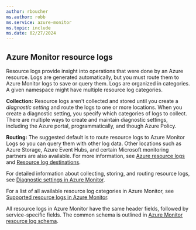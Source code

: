 ```yaml
---
author: rboucher
ms.author: robb
ms.service: azure-monitor
ms.topic: include
ms.date: 02/27/2024
---
```


<a name="resource-logs"></a>
## Azure Monitor resource logs

Resource logs provide insight into operations that were done by an Azure resource. Logs are generated automatically, but you must route them to Azure Monitor logs to save or query them. Logs are organized in categories. A given namespace might have multiple resource log categories.

**Collection:** Resource logs aren't collected and stored until you create a *diagnostic setting* and route the logs to one or more locations. When you create a diagnostic setting, you specify which categories of logs to collect. There are multiple ways to create and maintain diagnostic settings, including the Azure portal, programmatically, and though Azure Policy.

**Routing:** The suggested default is to route resource logs to Azure Monitor Logs so you can query them with other log data. Other locations such as Azure Storage, Azure Event Hubs, and certain Microsoft monitoring partners are also available. For more information, see [Azure resource logs](/azure/azure-monitor/essentials/resource-logs) and [Resource log destinations](/azure/azure-monitor/essentials/diagnostic-settings#destinations).

For detailed information about collecting, storing, and routing resource logs, see [Diagnostic settings in Azure Monitor](/azure/azure-monitor/essentials/diagnostic-settings).

For a list of all available resource log categories in Azure Monitor, see [Supported resource logs in Azure Monitor](/azure/azure-monitor/reference/supported-logs/logs-index).

All resource logs in Azure Monitor have the same header fields, followed by service-specific fields. The common schema is outlined in [Azure Monitor resource log schema](/azure/azure-monitor/essentials/resource-logs-schema).
